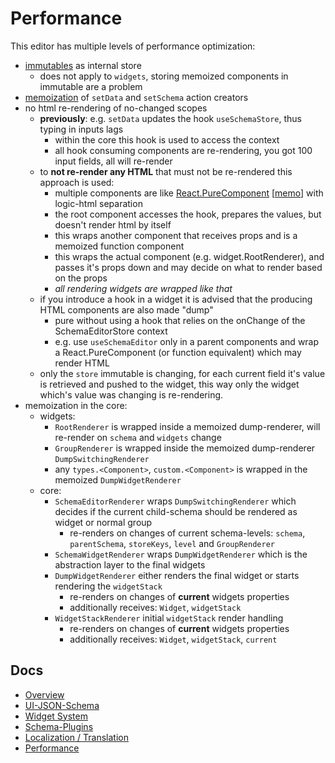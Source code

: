 # Performance

This editor has multiple levels of performance optimization:

- [immutables](https://immutable-js.github.io/immutable-js/) as internal store
    - does not apply to `widgets`, storing memoized components in immutable are a problem 
- [memoization](https://reactjs.org/docs/hooks-reference.html#usememo) of `setData` and `setSchema` action creators
- no html re-rendering of no-changed scopes
    - **previously**: e.g. `setData` updates the hook `useSchemaStore`, thus typing in inputs lags
        - within the core this hook is used to access the context
        - all hook consuming components are re-rendering, you got 100 input fields, all will re-render
    - to **not re-render any HTML** that must not be re-rendered this approach is used:
        - multiple components are like [React.PureComponent](https://reactjs.org/docs/react-api.html#reactpurecomponent) [[memo](https://reactjs.org/docs/hooks-reference.html#usememo)] with logic-html separation
        - the root component accesses the hook, prepares the values, but doesn't render html by itself 
        - this wraps another component that receives props and is a memoized function component 
        - this wraps the actual component (e.g. widget.RootRenderer), and passes it's props down and may decide on what to render based on the props
        - *all rendering widgets are wrapped like that*
    - if you introduce a hook in a widget it is advised that the producing HTML components are also made "dump"
        - pure without using a hook that relies on the onChange of the SchemaEditorStore context
        - e.g. use `useSchemaEditor` only in a parent components and wrap a React.PureComponent (or function equivalent) which may render HTML
    - only the `store` immutable is changing, for each current field it's value is retrieved and pushed to the widget, this way only the widget which's value was changing is re-rendering.
- memoization in the core:
    - widgets:
        - `RootRenderer` is wrapped inside a memoized dump-renderer, will re-render on `schema` and `widgets` change
        - `GroupRenderer` is wrapped inside the memoized dump-renderer `DumpSwitchingRenderer`
        - any `types.<Component>`, `custom.<Component>` is wrapped in the memoized `DumpWidgetRenderer`
    - core:
        - `SchemaEditorRenderer` wraps `DumpSwitchingRenderer` which decides if the current child-schema should be rendered as widget or normal group
            - re-renders on changes of current schema-levels: `schema`, `parentSchema`, `storeKeys`, `level` and `GroupRenderer`
        - `SchemaWidgetRenderer` wraps `DumpWidgetRenderer` which is the abstraction layer to the final widgets
        - `DumpWidgetRenderer` either renders the final widget or starts rendering the `widgetStack`
            - re-renders on changes of **current** widgets properties
            - additionally receives: `Widget`, `widgetStack`
        - `WidgetStackRenderer` initial `widgetStack` render handling
            - re-renders on changes of **current** widgets properties
            - additionally receives: `Widget`, `widgetStack`, `current`

## Docs

- [Overview](../../README.md)
- [UI-JSON-Schema](./Schema.md)
- [Widget System](./Widgets.md)
- [Schema-Plugins](./SchemaPlugins.md)
- [Localization / Translation](./Localization.md)
- [Performance](./Performance.md)
